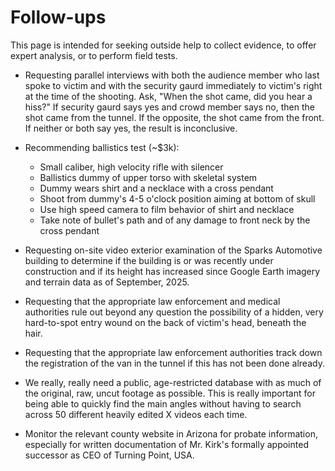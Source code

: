 # Follow-ups
This page is intended for seeking outside help to collect evidence, to offer expert analysis, or to perform field tests.


- Requesting parallel interviews with both the audience member who last spoke to victim and with the security gaurd immediately to victim's right at the time of the shooting. Ask, "When the shot came, did you hear a hiss?" If security gaurd says yes and crowd member says no, then the shot came from the tunnel. If the opposite, the shot came from the front. If neither or both say yes, the result is inconclusive.

- Recommending ballistics test (~$3k):
  - Small caliber, high velocity rifle with silencer
  - Ballistics dummy of upper torso with skeletal system
  - Dummy wears shirt and a necklace with a cross pendant
  - Shoot from dummy's 4-5 o'clock position aiming at bottom of skull
  - Use high speed camera to film behavior of shirt and necklace
  - Take note of bullet's path and of any damage to front neck by the cross pendant

- Requesting on-site video exterior examination of the Sparks Automotive building to determine if the building is or was recently under construction and if its height has increased since Google Earth imagery and terrain data as of September, 2025.

- Requesting that the appropriate law enforcement and medical authorities rule out beyond any question the possibility of a hidden, very hard-to-spot entry wound on the back of victim's head, beneath the hair.

- Requesting that the appropriate law enforcement authorities track down the registration of the van in the tunnel if this has not been done already.

- We really, really need a public, age-restricted database with as much of the original, raw, uncut footage as possible. This is really important for being able to quickly find the main angles without having to search across 50 different heavily edited X videos each time.

- Monitor the relevant county website in Arizona for probate information, especially for written documentation of Mr. Kirk's formally appointed successor as CEO of Turning Point, USA.